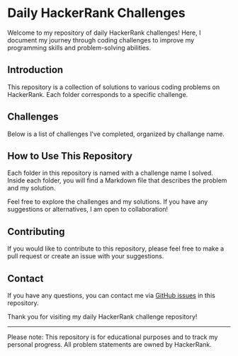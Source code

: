 # Daily HackerRank Challenges

Welcome to my repository of daily HackerRank challenges! Here, I document my journey through coding challenges to improve my programming skills and problem-solving abilities.

## Introduction

This repository is a collection of solutions to various coding problems on HackerRank. Each folder corresponds to a specific challenge.

## Challenges

Below is a list of challenges I've completed, organized by challange name.


## How to Use This Repository

Each folder in this repository is named with a challenge name I solved. Inside each folder, you will find a Markdown file that describes the problem and my solution.

Feel free to explore the challenges and my solutions. If you have any suggestions or alternatives, I am open to collaboration!

## Contributing

If you would like to contribute to this repository, please feel free to make a pull request or create an issue with your suggestions.

## Contact

If you have any questions, you can contact me via [GitHub issues](https://github.com/chawerkamanga/daily-programming-challanges-in-go/issues) in this repository.

Thank you for visiting my daily HackerRank challenge repository!

---

Please note: This repository is for educational purposes and to track my personal progress. All problem statements are owned by HackerRank.


